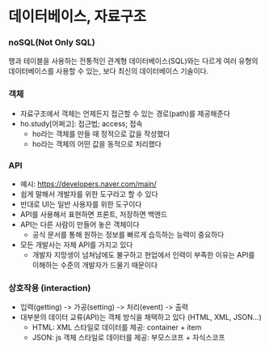 # 데이터베이스, 자료구조
### noSQL(Not Only SQL)
행과 테이블을 사용하는 전통적인 관계형 데이터베이스(SQL)와는 다르게 여러 유형의 데이터베이스를 사용할 수 있는, 보다 최신의 데이터베이스 기술이다. 

### 객체
- 자료구조에서 객체는 언제든지 접근할 수 있는 경로(path)를 제공해준다
- ho.study[어쩌고]: 접근법; access; 접속
  - ho라는 객체를 만들 때 정적으로 값을 작성했다
  - ho라는 객체의 어떤 값을 동적으로 처리했다

### API
- 예시: https://developers.naver.com/main/
- 쉽게 말해서 개발자를 위한 도구라고 할 수 있다
- 반대로 UI는 일반 사용자를 위한 도구이다
- API를 사용해서 표현하면 프론트, 저장하면 백엔드
- API는 다른 사람이 만들어 놓은 객체이다
  - 공식 문서를 통해 원하는 정보를 빠르게 습득하는 능력이 중요하다
- 모든 개발사는 자체 API를 가지고 있다
  - 개발자 지망생이 넘쳐남에도 불구하고 현업에서 인력이 부족한 이유는 API를 이해하는 수준의 개발자가 드물기 때문이다

### 상호작용 (interaction)
- 입력(getting) -> 가공(setting) -> 처리(event) -> 출력
- 대부분의 데이터 교류(API)는 객체 방식을 채택하고 있다 (HTML, XML, JSON...)
  - HTML: XML 스타일로 데이터를 제공: container + item
  - JSON: js 객체 스타일로 데이터를 제공: 부모스코프 + 자식스코프
